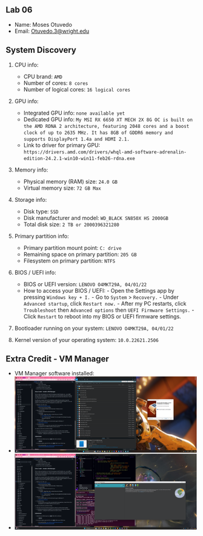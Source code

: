 ## Lab 06

- Name: Moses Otuvedo
- Email: Otuvedo.3@wright.edu

## System Discovery

1. CPU info:
    - CPU brand: `AMD`
    - Number of cores: `8 cores`
    - Number of logical cores: `16 logical cores`

2. GPU info:
    - Integrated GPU info: `none available yet`
    - Dedicated GPU info: `My MSI RX 6650 XT MECH 2X 8G OC is built on the AMD RDNA 2 architecture, featuring 2048 cores and a boost clock of up to 2635 MHz. It has 8GB of GDDR6 memory and supports DisplayPort 1.4a and HDMI 2.1.`
    - Link to driver for primary GPU: `https://drivers.amd.com/drivers/whql-amd-software-adrenalin-edition-24.2.1-win10-win11-feb26-rdna.exe`

3. Memory info:
    - Physical memory (RAM) size: `24.0 GB`
    - Virtual memory size: `72 GB Max`

4. Storage info: 
    - Disk type: `SSD`
    - Disk manufacturer and model: `WD_BLACK SN850X HS 2000GB`
    - Total disk size: `2 TB or 2000396321280`

5. Primary partition info: 
    - Primary partition mount point: `C: drive`
    - Remaining space on primary partition: `205 GB`
    - Filesystem on primary partition: `NTFS`

6. BIOS / UEFI info: 
    - BIOS or UEFI version: `LENOVO O4MKT29A, 04/01/22`
    - How to access your BIOS / UEFI: 
                                    - Open the Settings app by pressing `Windows key + I.`
                                    - Go to `System` > `Recovery.`
                                    - Under `Advanced startup`, click `Restart now.`
                                    - After my PC restarts, click `Troubleshoot` then `Advanced options` then `UEFI Firmware Settings.`
                                    - Click `Restart` to reboot into my BIOS or UEFI firmware settings.

7. Bootloader running on your system: `LENOVO O4MKT29A, 04/01/22`
8. Kernel version of your operating system: `10.0.22621.2506`

## Extra Credit - VM Manager

- VM Manager software installed: 
- ![Proof of my VM ware installed](image.png)
- ![Proof of my VM ware installed](image-1.png)